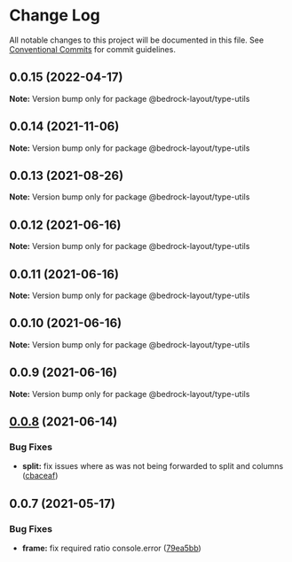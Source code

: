 # Change Log

All notable changes to this project will be documented in this file.
See [Conventional Commits](https://conventionalcommits.org) for commit guidelines.

## 0.0.15 (2022-04-17)

**Note:** Version bump only for package @bedrock-layout/type-utils





## 0.0.14 (2021-11-06)

**Note:** Version bump only for package @bedrock-layout/type-utils





## 0.0.13 (2021-08-26)

**Note:** Version bump only for package @bedrock-layout/type-utils





## 0.0.12 (2021-06-16)

**Note:** Version bump only for package @bedrock-layout/type-utils





## 0.0.11 (2021-06-16)

**Note:** Version bump only for package @bedrock-layout/type-utils





## 0.0.10 (2021-06-16)

**Note:** Version bump only for package @bedrock-layout/type-utils





## 0.0.9 (2021-06-16)

**Note:** Version bump only for package @bedrock-layout/type-utils





## [0.0.8](https://github.com/Bedrock-Layouts/Bedrock/compare/@bedrock-layout/type-utils@0.0.7...@bedrock-layout/type-utils@0.0.8) (2021-06-14)


### Bug Fixes

* **split:** fix issues where as was not being forwarded to split and columns ([cbaceaf](https://github.com/Bedrock-Layouts/Bedrock/commit/cbaceaf43f35ad900f3e19cace08b3879a097c48))





## 0.0.7 (2021-05-17)


### Bug Fixes

* **frame:** fix required ratio console.error ([79ea5bb](https://github.com/Bedrock-Layouts/Bedrock/commit/79ea5bb1b89c4676e4009e91b87ee39dfd198bf6))
